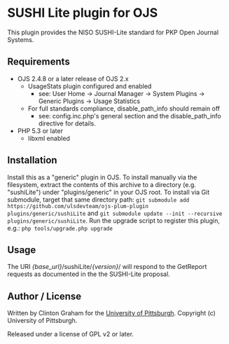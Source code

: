 # SUSHI Lite plugin for OJS

This plugin provides the NISO SUSHI-Lite standard for PKP Open Journal Systems.

## Requirements

* OJS 2.4.8 or a later release of OJS 2.x
  * UsageStats plugin configured and enabled
    * see: User Home -> Journal Manager -> System Plugins -> Generic Plugins -> Usage Statistics
  * For full standards compliance, disable_path_info should remain off
    * see: config.inc.php's general section and the disable_path_info directive for details.
* PHP 5.3 or later
  * libxml enabled

## Installation

Install this as a "generic" plugin in OJS.  To install manually via the filesystem, extract the contents of this archive to a directory (e.g. "sushiLite") under "plugins/generic" in your OJS root.  To install via Git submodule, target that same directory path: `git submodule add https://github.com/ulsdevteam/ojs-plum-plugin plugins/generic/sushiLite` and `git submodule update --init --recursive plugins/generic/sushiLite`.  Run the upgrade script to register this plugin, e.g.: `php tools/upgrade.php upgrade`

## Usage

The URI *{base_url}*/sushiLite/*{version}*/ will respond to the GetReport requests as documented in the the SUSHI-Lite proposal.

## Author / License

Written by Clinton Graham for the [University of Pittsburgh](http://www.pitt.edu).  Copyright (c) University of Pittsburgh.

Released under a license of GPL v2 or later.
